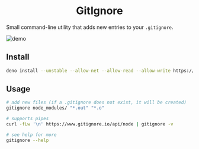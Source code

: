 <h1 align="center">GitIgnore</h1>

Small command-line utility that adds new entries to your `.gitignore`.

![demo](https://user-images.githubusercontent.com/72674879/139859742-215a613a-0d0d-4d22-ac04-5a595124fd61.gif)

## Install

```sh
deno install --unstable --allow-net --allow-read --allow-write https://deno.land/x/gitignore@v0.1.0/mod.ts
```

## Usage

```sh
# add new files (if a .gitignore does not exist, it will be created)
gitignore node_modules/ "*.out" "*.o"

# supports pipes
curl -fLw '\n' https://www.gitignore.io/api/node | gitignore -v

# see help for more
gitignore --help
```
